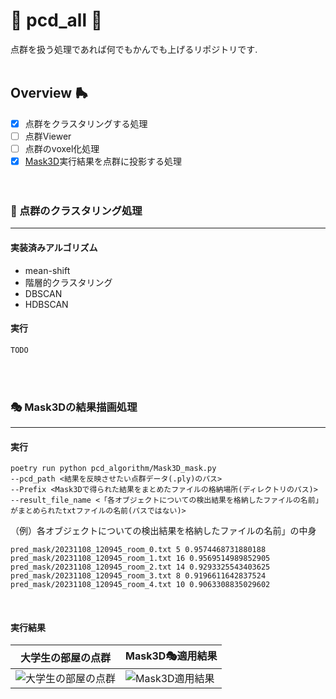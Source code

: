 # 🌈 pcd_all 🌈
点群を扱う処理であれば何でもかんでも上げるリポジトリです.
<br><br>


## Overview 🛼
- [x] 点群をクラスタリングする処理
- [ ] 点群Viewer
- [ ] 点群のvoxel化処理
- [x] [Mask3D](https://github.com/cvg/Mask3D)実行結果を点群に投影する処理
<br><br><br>

### 🎨 点群のクラスタリング処理
---
#### 実装済みアルゴリズム
- mean-shift
- 階層的クラスタリング
- DBSCAN
- HDBSCAN

#### 実行
```
TODO
```
<br><br>


### 🎭 Mask3Dの結果描画処理
---
#### 実行
```
poetry run python pcd_algorithm/Mask3D_mask.py 
--pcd_path <結果を反映させたい点群データ(.ply)のパス> 
--Prefix <Mask3Dで得られた結果をまとめたファイルの格納場所(ディレクトリのパス)> 
--result_file_name <「各オブジェクトについての検出結果を格納したファイルの名前」がまとめられたtxtファイルの名前(パスではない)>
```
（例）各オブジェクトについての検出結果を格納したファイルの名前」の中身
```
pred_mask/20231108_120945_room_0.txt 5 0.9574468731880188
pred_mask/20231108_120945_room_1.txt 16 0.9569514989852905
pred_mask/20231108_120945_room_2.txt 14 0.9293325543403625
pred_mask/20231108_120945_room_3.txt 8 0.9196611642837524
pred_mask/20231108_120945_room_4.txt 10 0.9063308835029602
```
<br>

#### 実行結果
|大学生の部屋の点群|Mask3D🎭適用結果|
|---|---|
|![大学生の部屋の点群](https://github.com/sakamo1112/pcd-all/assets/125291665/6363f1ce-6ec1-4607-8771-d17f7535bbb7)|![Mask3D適用結果](https://github.com/sakamo1112/pcd-all/assets/125291665/0f43c9bb-1cf3-4ac2-b4b6-5b018eb951f4)|

